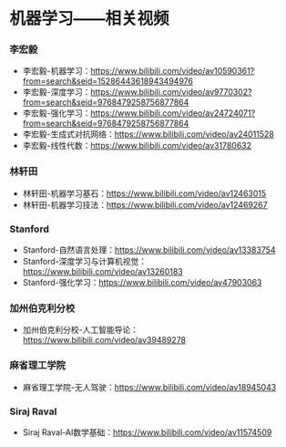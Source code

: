 机器学习——相关视频
===

### 李宏毅
* 李宏毅-机器学习：https://www.bilibili.com/video/av10590361?from=search&seid=15286443618943494976
* 李宏毅-深度学习：https://www.bilibili.com/video/av9770302?from=search&seid=9768479258756877864
* 李宏毅-强化学习：https://www.bilibili.com/video/av24724071?from=search&seid=9768479258756877864
* 李宏毅-生成式对抗网络：https://www.bilibili.com/video/av24011528
* 李宏毅-线性代数：https://www.bilibili.com/video/av31780632

### 林轩田
* 林轩田-机器学习基石：https://www.bilibili.com/video/av12463015
* 林轩田-机器学习技法：https://www.bilibili.com/video/av12469267

### Stanford
* Stanford-自然语言处理：https://www.bilibili.com/video/av13383754
* Stanford-深度学习与计算机视觉：https://www.bilibili.com/video/av13260183
* Stanford-强化学习：https://www.bilibili.com/video/av47903063

### 加州伯克利分校
* 加州伯克利分校-人工智能导论：https://www.bilibili.com/video/av39489278

### 麻省理工学院
* 麻省理工学院-无人驾驶：https://www.bilibili.com/video/av18945043

### Siraj Raval
* Siraj Raval-AI数学基础：https://www.bilibili.com/video/av11574509
